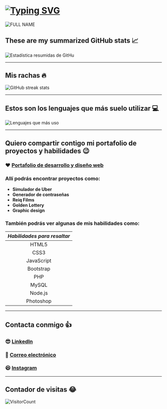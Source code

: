 # [![Typing SVG](https://readme-typing-svg.herokuapp.com?color=369CF7&size=28&lines=Hi%2C+I'm+Hernan.Reiq)](https://git.io/typing-svg)

![FULL NAME](https://gitwar.herokuapp.com/badge?username=hernanreiq&color=3B93F7&style=flat-square&label=HERNAN+VIRGILIO+DEMORIZI+URENA)

## These are my summarized GitHub stats :chart_with_upwards_trend:
![Estadística resumidas de GitHu](https://github-readme-stats.vercel.app/api?username=hernanreiq&show_icons=true&theme=tokyonight&line_height=27&count_private=true)

___

## Mis rachas :fire:
![GitHub streak stats](https://github-readme-streak-stats.herokuapp.com/?user=hernanreiq&theme=tokyonight&count_private=true)  

___

## Estos son los lenguajes que más suelo utilizar :computer:
![Lenguajes que más uso](https://github-readme-stats.vercel.app/api/top-langs/?username=hernanreiq&layout=compact&show_icons=true&langs_count=10,html&theme=tokyonight&count_private=true)

___

## Quiero compartir contigo mi portafolio de proyectos y habilidades :wink:

### :heart: [Portafolio de desarrollo y diseño web](https://bit.ly/hernanreiq)

### Allí podrás encontrar proyectos como:
* **Simulador de Uber**
* **Generador de contraseñas**
* **Reiq Films**
* **Golden Lottery**
* **Graphic design**

### También podrás ver algunas de mis habilidades como:

|*Habilidades para resaltar*|
|:---:|
|HTML5|
|CSS3|
|JavaScript|
|Bootstrap|
|PHP|
|MySQL|
|Node.js|
|Photoshop|
___

## Contacta conmigo :+1:
### :sunglasses: [LinkedIn](https://www.linkedin.com/in/hernan-demorizi-ure%C3%B1a-4430031b1/) 
### :email: [Correo electrónico](mailto:hernandemure1202@gmail.com) 
### :laughing: [Instagram](https://www.instagram.com/hernan.reiq/) 
___

## Contador de visitas :joy:
![VisitorCount](https://profile-counter.glitch.me/hernan-reiq/count.svg)
